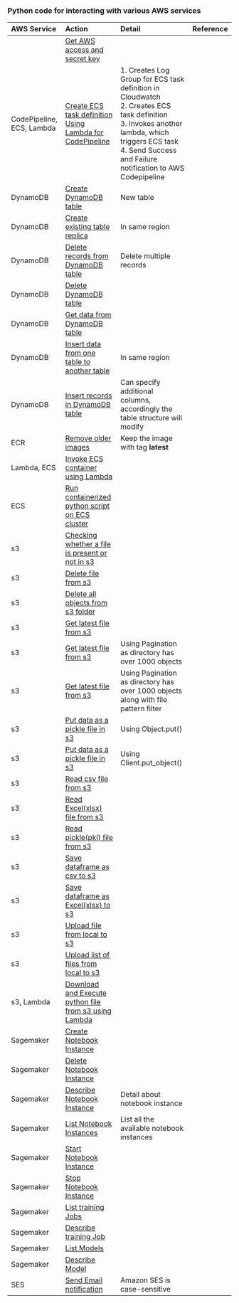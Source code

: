 ### Python code for interacting with various AWS services

|AWS Service     |Action     |Detail    |Reference     |
|:---------------|:----------|:---------|:-------------|
|                |[Get AWS access and secret key](https://github.com/ashish-kamboj/mlops/blob/main/cloud-platform/aws/scripts/get_aws_access_and_secret_key.py)|   |     |
|CodePipeline, ECS, Lambda|[Create ECS task definition Using Lambda for CodePipeline](https://github.com/ashish-kamboj/mlops/blob/main/cloud-platform/aws/scripts/create_ecs_task_definition_using_lambda_for_codepipeline.py)|1. Creates Log Group for ECS task definition in Cloudwatch <br> 2. Creates ECS task definition <br> 3. Invokes another lambda, which triggers ECS task <br> 4. Send Success and Failure notification to AWS Codepipeline   |   |
|DynamoDB        |[Create DynamoDB table](https://github.com/ashish-kamboj/mlops/blob/main/cloud-platform/aws/scripts/create_dynamodb_table.py)|New table   |    |
|DynamoDB        |[Create existing table replica](https://github.com/ashish-kamboj/mlops/blob/main/cloud-platform/aws/scripts/create_dynamodb_table_replica_in_same_region.py)|In same region   |    |
|DynamoDB        |[Delete records from DynamoDB table](https://github.com/ashish-kamboj/mlops/blob/main/cloud-platform/aws/scripts/delete_records_from_dynamodb_table.py)|Delete multiple records   |    |
|DynamoDB        |[Delete DynamoDB table](https://github.com/ashish-kamboj/mlops/blob/main/cloud-platform/aws/scripts/delete_dynamodb_table.py)|  |    |
|DynamoDB        |[Get data from DynamoDB table](https://github.com/ashish-kamboj/mlops/blob/main/cloud-platform/aws/scripts/get_data_from_dynamodb_table.py)|   |    |
|DynamoDB        |[Insert data from one table to another table](https://github.com/ashish-kamboj/mlops/blob/main/cloud-platform/aws/scripts/insert_data_from_one_dynamodb_to_another_dynamodb_table.py)|In same region   |   |
|DynamoDB        |[Insert records in DynamoDB table](https://github.com/ashish-kamboj/mlops/blob/main/cloud-platform/aws/scripts/insert_records_to_dynamodb_table.py)|Can specify additional columns, accordingly the table structure will modify   |   |
|ECR             |[Remove older images](https://github.com/ashish-kamboj/mlops/blob/main/cloud-platform/aws/scripts/remove_older_images_from_ecr.py)|Keep the image with tag **latest**  |   |
|Lambda, ECS     |[Invoke ECS container using Lambda](https://github.com/ashish-kamboj/mlops/blob/main/cloud-platform/aws/scripts/invoke_ecs_container_using_lambda.py)| | |
ECS              |[Run containerized python script on ECS cluster](https://github.com/ashish-kamboj/mlops/blob/main/cloud-platform/aws/scripts/run_containerized_python_script_on_ecs_cluster.py)|  |  |
|s3              |[Checking whether a file is present or not in s3](https://github.com/ashish-kamboj/mlops/blob/main/scripts/cloud-platform/aws/check_file_exists_in_s3.py)       |          |              |
|s3              |[Delete file from s3](https://github.com/ashish-kamboj/mlops/blob/main/cloud-platform/aws/scripts/delete_file_from_s3.py)|   |   |
|s3              |[Delete all objects from s3 folder](https://github.com/ashish-kamboj/mlops/blob/main/cloud-platform/aws/scripts/delete_all_objects_from_s3_folder.py)|   |   |
|s3              |[Get latest file from s3](https://github.com/ashish-kamboj/mlops/blob/main/cloud-platform/aws/scripts/get_latest_file_from_s3.py)|        |       |
|s3              |[Get latest file from s3](https://github.com/ashish-kamboj/mlops/blob/main/cloud-platform/aws/scripts/get_latest_file_from_s3_2.py)|Using Pagination as directory has over 1000 objects|   |
|s3              |[Get latest file from s3](https://github.com/ashish-kamboj/mlops/blob/main/cloud-platform/aws/scripts/get_latest_file_from_s3_3.py)|Using Pagination as directory has over 1000 objects along with file pattern filter|   |
|s3              |[Put data as a pickle file in s3](https://github.com/ashish-kamboj/mlops/blob/main/cloud-platform/aws/scripts/upload_data_as_pickle_to_s3_1.py)|Using Object.put()  |    |
|s3              |[Put data as a pickle file in s3](https://github.com/ashish-kamboj/mlops/blob/main/cloud-platform/aws/scripts/upload_data_as_pickle_to_s3_2.py)|Using Client.put_object()  |    |
|s3              |[Read csv file from s3](https://github.com/ashish-kamboj/mlops/blob/main/cloud-platform/aws/scripts/read_csv_file_from_s3.py)|     |       |
|s3              |[Read Excel(xlsx) file from s3](https://github.com/ashish-kamboj/mlops/blob/main/cloud-platform/aws/scripts/read_excel_file_from_s3.py)|      |        |
|s3              |[Read pickle(pkl) file from s3](https://github.com/ashish-kamboj/mlops/blob/main/cloud-platform/aws/scripts/read_pickle_file_from_s3.py)|      |          |
|s3              |[Save dataframe as csv to s3](https://github.com/ashish-kamboj/mlops/blob/main/cloud-platform/aws/scripts/save_dataframe_as_csv_to_s3.py)|      |          |
|s3              |[Save dataframe as Excel(xlsx) to s3](https://github.com/ashish-kamboj/mlops/blob/main/cloud-platform/scripts/aws/save_dataframe_as_excel_to_s3.py)|      |          |
|s3              |[Upload file from local to s3](https://github.com/ashish-kamboj/mlops/blob/main/cloud-platform/aws/scripts/upload_file_from_local_to_s3.py)|      |          |
|s3              |[Upload list of files from local to s3](https://github.com/ashish-kamboj/mlops/blob/main/cloud-platform/aws/scripts/upload_list_of_files_from_local_to_s3.py)|      |          |
|s3, Lambda      |[Download and Execute python file from s3 using Lambda](https://github.com/ashish-kamboj/mlops/blob/main/cloud-platform/aws/download_and_execute_python_file_from_s3_using_lambda.py)|         |          |
|Sagemaker       |[Create Notebook Instance](https://github.com/ashish-kamboj/mlops/blob/main/cloud-platform/aws/scripts/create_sagemaker_notebook_instance.py)|   |    |
|Sagemaker       |[Delete Notebook Instance](https://github.com/ashish-kamboj/mlops/blob/main/cloud-platform/aws/scripts/delete_sagemaker_notebook_instance.py)|   |   |
|Sagemaker       |[Describe Notebook Instance](https://github.com/ashish-kamboj/mlops/blob/main/cloud-platform/aws/scripts/describe_sagemaker_notebook_instance.py)|Detail about notebook instance   |    |
|Sagemaker       |[List Notebook Instances](https://github.com/ashish-kamboj/mlops/blob/main/cloud-platform/aws/scripts/list_sagemaker_notebook_instances.py)|List all the available notebook instances   |   |
|Sagemaker       |[Start Notebook Instance](https://github.com/ashish-kamboj/mlops/blob/main/cloud-platform/aws/scripts/start_sagemaker_notebook_instance.py)|   |    |
|Sagemaker       |[Stop Notebook Instance](https://github.com/ashish-kamboj/mlops/blob/main/cloud-platform/aws/scripts/stop_sagemaker_notebook_instance.py)|   |    |
|Sagemaker       |[List training Jobs](https://github.com/ashish-kamboj/mlops/blob/main/cloud-platform/aws/scripts/list_sagemaker_training_jobs.py)|   |    |
|Sagemaker       |[Describe training Job](https://github.com/ashish-kamboj/mlops/blob/main/cloud-platform/aws/scripts/describe_sagemaker_training_job.py)|   |    |
|Sagemaker       |[List Models](https://github.com/ashish-kamboj/mlops/blob/main/cloud-platform/aws/scripts/list_sagemaker_models.py)|   |    |
|Sagemaker       |[Describe Model](https://github.com/ashish-kamboj/mlops/blob/main/cloud-platform/aws/scripts/describe_sagemaker_model.py)|   |    |
|SES             |[Send Email notification](https://github.com/ashish-kamboj/mlops/blob/main/cloud-platform/aws/scripts/send_email_notification_using_ses.py)|Amazon SES is case-sensitive|  |
